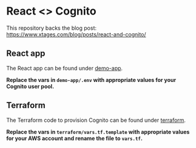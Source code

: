 # React <> Cognito

This repository backs the blog post: https://www.xtages.com/blog/posts/react-and-cognito/

## React app

The React app can be found under [demo-app](demo-app/).

__Replace the vars in `demo-app/.env` with appropriate values for your Cognito user pool.__

## Terraform

The Terraform code to provision Cognito can be found under [terraform](terraform/).

__Replace the vars in `terraform/vars.tf.template` with appropriate values for your AWS account and rename the file
to `vars.tf`.__

